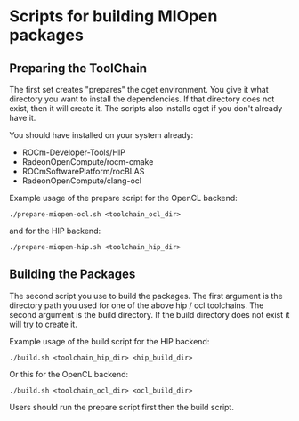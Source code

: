 

# Scripts for building MIOpen packages


## Preparing the ToolChain
The first set creates "prepares" the cget environment. You give it what directory you want to install the dependencies. If that directory does not exist, then it will create it. The scripts also installs cget if you don't already have it. 

You should have installed on your system already:
* ROCm-Developer-Tools/HIP
* RadeonOpenCompute/rocm-cmake
* ROCmSoftwarePlatform/rocBLAS
* RadeonOpenCompute/clang-ocl

Example usage of the prepare script for the OpenCL backend:
```
./prepare-miopen-ocl.sh <toolchain_ocl_dir>
```

and for the HIP backend:
```
./prepare-miopen-hip.sh <toolchain_hip_dir>
```

## Building the Packages
The second script you use to build the packages. The first argument is the directory path you used for one of the above hip / ocl toolchains. The second argument is the build directory. If the build directory does not exist it will try to create it.

Example usage of the build script for the HIP backend:
```
./build.sh <toolchain_hip_dir> <hip_build_dir>
```

Or this for the OpenCL backend:
```
./build.sh <toolchain_ocl_dir> <ocl_build_dir>
```

Users should run the prepare script first then the build script.


